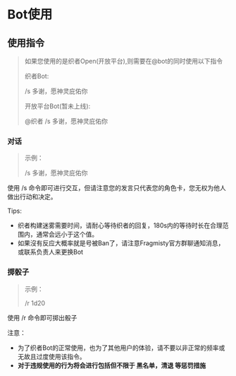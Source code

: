 # Bot使用

## 使用指令

> 如果您使用的是织者Open(开放平台),则需要在@bot的同时使用以下指令 
> 
> 织者Bot:
> 
> /s 多谢，愿神灵庇佑你
>
> 开放平台Bot(暂未上线):
> 
> @织者 /s 多谢，愿神灵庇佑你
### 对话

> 示例：
> 
> /s 多谢，愿神灵庇佑你

使用 /s 命令即可进行交互，但请注意您的发言只代表您的角色卡，您无权为他人做出行动和决定。

Tips: 
- 织者构建迷雾需要时间，请耐心等待织者的回复，180s内的等待时长在合理范围内，通常会远小于这个值。
- 如果沒有反应大概率就是号被Ban了，请注意Fragmisty官方群聊通知消息，或联系负责人来更换Bot

### 掷骰子

> 示例：
> 
> /r 1d20

使用 /r 命令即可掷出骰子

注意：

- 为了织者Bot的正常使用，也为了其他用户的体验，请不要以非正常的频率或无故且过度使用该指令。
- **对于违规使用的行为将会进行包括但不限于 黑名单，清退 等惩罚措施**